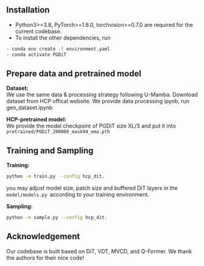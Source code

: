 
## Installation
- Python3>=3.8, PyTorch>=1.8.0, torchvision>=0.7.0 are required for the current codebase.
- To install the other dependencies, run
```bash
- conda env create -f environment.yaml 
- conda activate PGDiT
```

## Prepare data and pretrained model
**Dataset:**  
We use the same data & processing strategy following U-Mamba. Download dataset from HCP offical website.
We provide data processing ipynb, run gen_dataset.ipynb

**HCP-pretrained model:**  
We provide the model checkpoint of PGDiT size XL/3 and put it into `pretrained/PGDiT_200000_mask94_ema.pth`

## Training and Sampling
**Training:**  
```bash
python -m train.py --config hcp_dit.
```
you may adjust model size, patch size and buffered DiT layers in the `model/models.py `according to your training environment. 

**Sampling:**  
```bash
python -m sample.py --config hcp_dit.
```

## Acknowledgement
Our codebase is built based on DiT, VDT, MVCD, and Q-Former. We thank the authors for their nice code!
